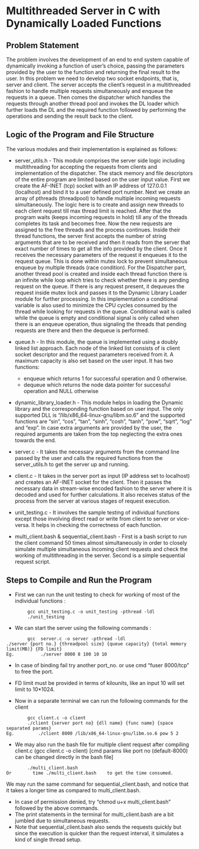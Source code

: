 # Multithreaded Server in C with Dynamically Loaded Functions


## Problem Statement


The problem involves the development of an end to end system capable of dynamically invoking a function of user’s choice, passing the parameters provided by the user to the function and returning the final result to  the user. In this problem we need to develop two socket endpoints, that is, server and client. The server accepts the client’s request in a multithreaded fashion to handle multiple requests simultaneously and enqueue the requests in a queue. Then comes the dispatcher which handles the requests through another thread pool and invokes the DL loader which further loads the DL and the required function followed by performing the operations and sending the result back to the client. 


## Logic of the Program and File Structure


The various modules and their implementation is explained as follows:
* server_utils.h - This module comprises the server side logic including multithreading for accepting the requests from clients and implementation of the dispatcher. The stack memory and file descriptors of the entire program are limited based on the user input  value. First we create the AF-INET (tcp) socket with an IP address of 127.0.0.1 (localhost) and bind it to a user defined port number. Next we create an array of pthreads (threadpool) to handle multiple incoming requests simultaneously. The logic here is to create and assign new threads to each client request till max thread limit is reached. After that the program waits (keeps incoming requests in hold) till any of the threads completes its task and becomes free. Now the new requests are assigned to the free threads and the process continues. Inside their thread functions, the server first accepts the number of string arguments that are to be received and then it reads from the server that exact number of times to get all the info provided by the client.  Once it receives the necessary parameters of the request it enqueues it to the request queue. This is done within mutex lock to prevent simultaneous enqueue by multiple threads (race condition). For the Dispatcher part, another thread pool is created and inside each thread function there is an infinite while loop which tries to check whether there is any pending request on the queue. If there is any request present, it dequeues the request inside mutex lock and passes it to the Dynamic Library Loader module for further processing. In this implementation a conditional variable is also used to minimize the CPU cycles consumed by the thread while looking for requests in the queue. Conditional wait is called while the queue is empty and conditional signal is only called when there is an enqueue operation, thus signaling the threads that pending requests are there and then the dequeue is performed. 
* queue.h - In this module, the queue is implemented using a doubly linked list approach. Each node of the linked list consists of is client socket descriptor and the request parameters received from it. A maximum capacity is also set based on the user input. It has two functions:
   * enqueue which returns 1 for successful operation and 0 otherwise.
   * dequeue which returns the node data pointer for successful operation and NULL otherwise 


* dynamic_library_loader.h - This module helps in loading the Dynamic library and the corresponding function based on user input. The only supported DLL is “/lib/x86_64-linux-gnu/libm.so.6” and the supported functions are “sin”, “cos”, “tan”, “sinh”, “cosh”, “tanh”, “pow”, “sqrt”, “log” and “exp”. In case extra arguments are provided by the user, the required arguments are taken from the top neglecting the extra ones towards the end.


* server.c - It takes the necessary arguments from the command line passed by the user and calls the required functions from the server_utils.h to get the server up and running.


* client.c - It takes in the server port as input (IP address set to localhost) and creates an AF-INET socket for the client. Then it passes the necessary data in stream-wise encoded fashion to the server where it is decoded and used for further  calculations. It also receives status of the process from the server at various stages of request execution.


* unit_testing.c - It involves the sample testing of individual functions except those involving direct read or write from client to server or vice-versa. It helps in checking the correctness of each function.


* multi_client.bash & sequential_client.bash - First is a bash script to run the client command 50 times almost simultaneously in order to closely simulate multiple simultaneous incoming client requests and check the working of multithreading in the server. Second is a simple sequential request script.


## Steps to Compile and Run the Program


* First we can run the unit testing to check for working of most of the individual functions :
```
        gcc unit_testing.c -o unit_testing -pthread -ldl
        ./unit_testing
```

* We can start the server using the following commands :

```
        gcc  server.c -o server -pthread -ldl
./server {port no.} {threadpool size} {queue capacity} {total memory limit(MB)} {FD limit}
Eg.          ./server 8000 8 100 10 10
```

* In case of binding fail try another port_no. or use cmd “fuser 8000/tcp” to free the port.
* FD limit must be provided in terms of kilounits, like an input 10 will set limit to 10*1024.


* Now in a separate terminal we can run the following commands for the client
```
        gcc client.c -o client
        ./client {server port no} {dll name} {func name} {space separated params}
Eg.         ./client 8000 /lib/x86_64-linux-gnu/libm.so.6 pow 5 2
```

* We may also run the bash file for multiple client request after compiling client.c (gcc client.c -o client)
[cmd params like port no (default-8000) can be changed directly in the bash file]

```
        ./multi_client.bash
Or        time ./multi_client.bash    to get the time consumed.
```

We may run the same command for sequential_client.bash, and notice that it takes a longer time as compared to multi_client.bash.
* In case of permission denied, try “chmod u+x multi_client.bash” followed by the above commands.
* The print statements in the terminal for multi_client.bash are a bit jumbled due to simultaneous requests.
* Note that sequential_client.bash also sends the requests quickly but since the execution is quicker than the request interval, it simulates a kind of single thread setup.

